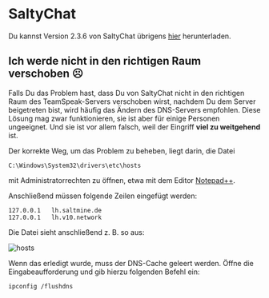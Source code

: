 # SaltyChat

Du kannst Version 2.3.6 von SaltyChat übrigens [hier](https://gaming.v10networks.com/saltychat/download/2.3.6) herunterladen.

## Ich werde nicht in den richtigen Raum verschoben ☹️

Falls Du das Problem hast, dass Du von SaltyChat nicht in den richtigen Raum des TeamSpeak-Servers verschoben wirst, nachdem Du dem Server beigetreten bist, wird häufig das Ändern des DNS-Servers empfohlen. Diese Lösung mag zwar funktionieren, sie ist aber für einige Personen ungeeignet. Und sie ist vor allem falsch, weil der Eingriff **viel zu weitgehend** ist.

Der korrekte Weg, um das Problem zu beheben, liegt darin, die Datei

``C:\Windows\System32\drivers\etc\hosts``

mit Administratorrechten zu öffnen, etwa mit dem Editor [Notepad++](https://notepad-plus-plus.org/downloads/).

Anschließend müssen folgende Zeilen eingefügt werden:

```
127.0.0.1   lh.saltmine.de
127.0.0.1   lh.v10.network
```

Die Datei sieht anschließend z. B. so aus:

![hosts](https://user-images.githubusercontent.com/40885610/141648324-871b0a01-b177-4667-8ef0-0018ef149294.png)

Wenn das erledigt wurde, muss der DNS-Cache geleert werden. Öffne die Eingabeaufforderung und gib hierzu folgenden Befehl ein:

`ipconfig /flushdns`
